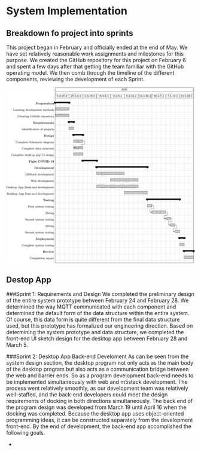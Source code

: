 # System Implementation
## Breakdown fo project into sprints

This project began in February and officially ended at the end of May. We have set relatively reasonable work assignments and milestones for this purpose. We created the GitHub repository for this project on February 6 and spent a few days after that getting the team familiar with the GitHub operating model. We then comb through the timeline of the different components, reviewing the development of each Sprint.

![Gantt](Gantt.png)

## Destop App

###Sprint 1: Requirements and Design
We completed the preliminary design of the entire system prototype between February 24 and February 28. We determined the way MQTT communicated with each component and determined the default form of the data structure within the entire system. Of course, this data form is quite different from the final data structure used, but this prototype has formalized our engineering direction. Based on determining the system prototype and data structure, we completed the front-end UI sketch design for the desktop app between February 28 and March 5.

###Sprint 2: Desktop App Back-end Develoment
As can be seen from the system design section, the desktop program not only acts as the main body of the desktop program but also acts as a communication bridge between the web and barrier ends. So as a program development back-end needs to be implemented simultaneously with web and m5stack development. The process went relatively smoothly, as our development team was relatively well-staffed, and the back-end developers could meet the design requirements of docking in both directions simultaneously. The back end of the program design was developed from March 19 until April 16 when the docking was completed. Because the desktop app uses object-oriented programming ideas, it can be constructed separately from the development front-end. By the end of development, the back-end app accomplished the following goals.

*
